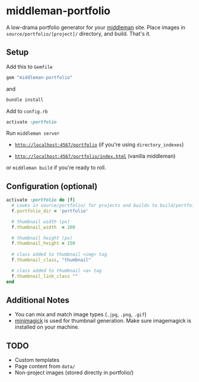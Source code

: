 # middleman-portfolio

A low-drama portfolio generator for your [middleman](https://github.com/middleman/middleman) site. Place images in `source/portfolio/[project]/` directory, and build. That's it.

## Setup

Add this to `Gemfile`

```rb
gem "middleman-portfolio"
```

and

```sh
bundle install
```

Add to `config.rb`

```rb
activate :portfolio
```

Run `middleman server` 

* [`http://localhost:4567/portfolio`](http://localhost:4567/portfolio) (if you're using `directory_indexes`)

* [`http://localhost:4567/portfolio/index.html`](http://localhost:4567/portfolio/index.html) (vanilla middleman)

or `middleman build` if you're ready to roll.


## Configuration (optional)

```rb
activate :portfolio do |f|
  # Looks in source/portfolio/ for projects and builds to build/portfolio/
  f.portfolio_dir = 'portfolio'

  # thumbnail width (px)
  f.thumbnail_width  = 200 

  # thumbnail height (px)
  f.thumbnail_height = 150
  
  # class added to thumbnail <img> tag
  f.thumbnail_class, "thumbnail"

  # class added to thumbnail <a> tag
  f.thumbnail_link_class ""
end
```

## Additional Notes

* You can mix and match image types (`.jpg`, `.png`, `.gif`)
* [minimagick](https://github.com/minimagick/minimagick) is used for thumbnail generation. Make sure imagemagick is installed on your machine.


## TODO

* Custom templates
* Page content from `data/`
* Non-project images (stored directly in portfolio/)